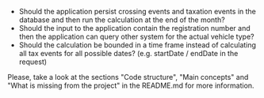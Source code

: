 - Should the application persist crossing events and taxation events in the database and then run the calculation at the end of the month?
- Should the input to the application contain the registration number and then the application can query other system for the actual vehicle type?
- Should the calculation be bounded in a time frame instead of calculating all tax events for all possible dates? (e.g. startDate / endDate in the request)

Please, take a look at the sections "Code structure", "Main concepts" and "What is missing from the project" in the README.md for more information.
